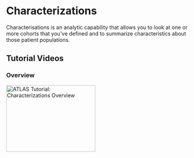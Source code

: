# Characterizations

Characterisations is an analytic capability that allows you to look at one or more cohorts that you've defined and to summarize characteristics about those patient populations.

## Tutorial Videos

### Overview

<a href="https://youtu.be/FU8DqF1mcDQ" target="_blank"><img src="https://img.youtube.com/vi/FU8DqF1mcDQ/0.jpg" alt="ATLAS Tutorial: Characterizations Overview" width="240" height="180"/></a>
